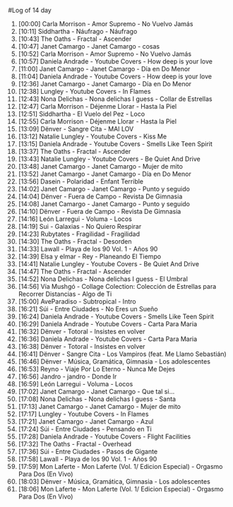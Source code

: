 #Log of 14 day

1. [00:00] Carla Morrison - Amor Supremo - No Vuelvo Jamás
1. [10:11] Siddhartha - Náufrago - Náufrago
1. [10:43] The Oaths - Fractal - Ascender
1. [10:47] Janet Camargo - Janet Camargo - cosas
1. [10:52] Carla Morrison - Amor Supremo - No Vuelvo Jamás
1. [10:57] Daniela Andrade - Youtube Covers - How deep is your love
1. [11:00] Janet Camargo - Janet Camargo - Día en Do Menor
1. [11:04] Daniela Andrade - Youtube Covers - How deep is your love
1. [12:36] Janet Camargo - Janet Camargo - Día en Do Menor
1. [12:38] Lungley - Youtube Covers - In Flames
1. [12:43] Nona Delichas - Nona delichas I guess - Collar de Estrellas
1. [12:47] Carla Morrison - Déjenme Llorar - Hasta la Piel
1. [12:51] Siddhartha - El Vuelo del Pez - Loco
1. [12:55] Carla Morrison - Déjenme Llorar - Hasta la Piel
1. [13:09] Dënver - Sangre Cita - MAI LOV
1. [13:12] Natalie Lungley - Youtube Covers - Kiss Me
1. [13:15] Daniela Andrade - Youtube Covers - Smells Like Teen Spirit
1. [13:37] The Oaths - Fractal - Ascender
1. [13:43] Natalie Lungley - Youtube Covers - Be Quiet And Drive
1. [13:48] Janet Camargo - Janet Camargo - Mujer de mito
1. [13:52] Janet Camargo - Janet Camargo - Día en Do Menor
1. [13:56] Dasein - Polaridad - Enfant Terrible
1. [14:02] Janet Camargo - Janet Camargo - Punto y seguido
1. [14:04] Dënver - Fuera de Campo - Revista De Gimnasia
1. [14:08] Janet Camargo - Janet Camargo - Punto y seguido
1. [14:10] Dënver - Fuera de Campo - Revista De Gimnasia
1. [14:16] León Larregui - Voluma - Locos
1. [14:19] Sui - Galaxias - No Quiero Respirar
1. [14:23] Rubytates - Fragilidad - Fragilidad
1. [14:30] The Oaths - Fractal - Desorden
1. [14:33] Lawall - Playa de los 90 Vol. 1 - Años 90
1. [14:39] Elsa y elmar - Rey - Planeando El Tiempo
1. [14:41] Natalie Lungley - Youtube Covers - Be Quiet And Drive
1. [14:47] The Oaths - Fractal - Ascender
1. [14:52] Nona Delichas - Nona delichas I guess - El Umbral
1. [14:56] Vía Mushgó - Collage Colection: Colección de Estrellas para Recorrer Distancias - Algo de Ti
1. [15:00] AveParadiso - Subtropical - Intro
1. [16:21] Súi - Entre Ciudades - No Eres un Sueño
1. [16:24] Daniela Andrade - Youtube Covers - Smells Like Teen Spirit
1. [16:29] Daniela Andrade - Youtube Covers - Carta Para Maria
1. [16:32] Dënver - Totoral - Insistes en volver
1. [16:36] Daniela Andrade - Youtube Covers - Carta Para Maria
1. [16:38] Dënver - Totoral - Insistes en volver
1. [16:41] Dënver - Sangre Cita - Los Vampiros (feat. Me Llamo Sebastián)
1. [16:46] Dënver - Música, Gramática, Gimnasia - Los adolescentes
1. [16:53] Reyno - Viaje Por Lo Eterno - Nunca Me Dejes
1. [16:56] Jandro - jandro - Donde Ir
1. [16:59] León Larregui - Voluma - Locos
1. [17:02] Janet Camargo - Janet Camargo - Que tal si...
1. [17:08] Nona Delichas - Nona delichas I guess - Santa
1. [17:13] Janet Camargo - Janet Camargo - Mujer de mito
1. [17:17] Lungley - Youtube Covers - In Flames
1. [17:21] Janet Camargo - Janet Camargo - Azul
1. [17:24] Súi - Entre Ciudades - Pensando en Ti
1. [17:28] Daniela Andrade - Youtube Covers - Flight Facilities
1. [17:32] The Oaths - Fractal - Overhead
1. [17:36] Súi - Entre Ciudades - Pasos de Gigante
1. [17:58] Lawall - Playa de los 90 Vol. 1 - Años 90
1. [17:59] Mon Laferte - Mon Laferte (Vol. 1/ Edicion Especial) - Orgasmo Para Dos (En Vivo)
1. [18:03] Dënver - Música, Gramática, Gimnasia - Los adolescentes
1. [18:06] Mon Laferte - Mon Laferte (Vol. 1/ Edicion Especial) - Orgasmo Para Dos (En Vivo)

